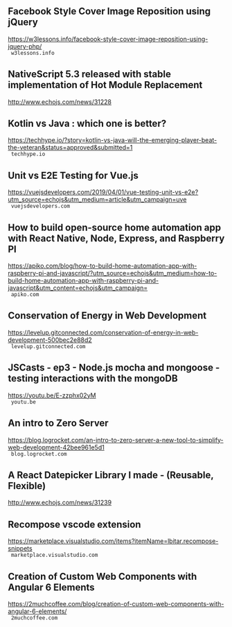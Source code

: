 ## Facebook Style Cover Image Reposition using jQuery  
https://w3lessons.info/facebook-style-cover-image-reposition-using-jquery-php/  
 ` w3lessons.info`
  

## NativeScript 5.3 released with stable implementation of Hot Module Replacement  
http://www.echojs.com/news/31228  
 
  

## Kotlin vs Java : which one is better?  
https://techhype.io/?story=kotlin-vs-java-will-the-emerging-player-beat-the-veteran&status=approved&submitted=1  
 ` techhype.io`
  

## Unit vs E2E Testing for Vue.js  
https://vuejsdevelopers.com/2019/04/01/vue-testing-unit-vs-e2e?utm_source=echojs&utm_medium=article&utm_campaign=uve  
 ` vuejsdevelopers.com`
  

## How to build open-source home automation app with React Native, Node, Express, and Raspberry PI  
https://apiko.com/blog/how-to-build-home-automation-app-with-raspberry-pi-and-javascript/?utm_source=echojs&utm_medium=how-to-build-home-automation-app-with-raspberry-pi-and-javascript&utm_content=echojs&utm_campaign=  
 ` apiko.com`
  

## Conservation of Energy in Web Development  
https://levelup.gitconnected.com/conservation-of-energy-in-web-development-500bec2e88d2  
 ` levelup.gitconnected.com`
  

## JSCasts - ep3 - Node.js mocha and mongoose - testing interactions with the mongoDB  
https://youtu.be/E-zzphx02yM  
 ` youtu.be`
  

## An intro to Zero Server  
https://blog.logrocket.com/an-intro-to-zero-server-a-new-tool-to-simplify-web-development-42bee961e5d1  
 ` blog.logrocket.com`
  

## A React Datepicker Library I made - (Reusable, Flexible)  
http://www.echojs.com/news/31239  
 
  

## Recompose vscode extension  
https://marketplace.visualstudio.com/items?itemName=lbitar.recompose-snippets  
 ` marketplace.visualstudio.com`
  

## Creation of Custom Web Components with Angular 6 Elements  
https://2muchcoffee.com/blog/creation-of-custom-web-components-with-angular-6-elements/  
 ` 2muchcoffee.com`
  

